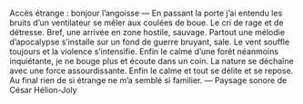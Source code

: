 Accès étrange : bonjour l’angoisse — En passant la porte j’ai entendu les bruits d’un ventilateur se mêler aux coulées de boue. Le cri de rage et de détresse. Bref, une arrivée en zone hostile, sauvage. Partout une mélodie d’apocalypse s’installe sur un fond de guerre bruyant, sale. Le vent souffle toujours et la violence s’intensifie. Enfin le calme d’une forêt néanmoins inquiétante, je ne bouge plus et écoute dans un coin. La nature se déchaîne avec une force assourdissante. Enfin le calme et tout se délite et se repose. Au final rien de si étrange ne m’a semblé si familier. — Paysage sonore de César Hélion-Joly